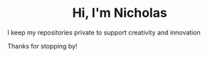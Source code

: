 <h1 align="center">Hi, I'm Nicholas</h1>

I keep my repositories private to support creativity and innovation

Thanks for stopping by!

